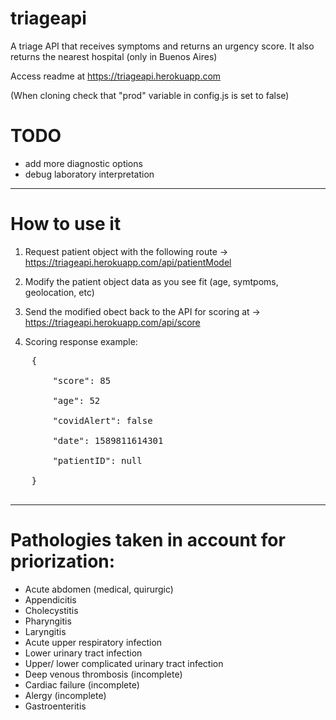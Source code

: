 # triageapi
A triage API that receives symptoms and returns an urgency score. It also returns the nearest hospital (only in Buenos Aires)

Access readme at https://triageapi.herokuapp.com

(When cloning check that "prod" variable in config.js is set to false)

# TODO

- add more diagnostic options
- debug laboratory interpretation

--------------------------------------------------------------------------
# How to use it

1) Request patient object with the following route -> https://triageapi.herokuapp.com/api/patientModel

2) Modify the patient object data as you see fit (age, symtpoms, geolocation, etc)

3) Send the modified obect back to the API for scoring at -> https://triageapi.herokuapp.com/api/score

4) Scoring response example:

<pre>
    { <br/>
        "score": 85 <br/>
        "age": 52 <br/>
        "covidAlert": false <br/>
        "date": 1589811614301 <br/>
        "patientID": null <br/>
    } <br/>
</pre>

--------------------------------------------------------------------------

# Pathologies taken in account for priorization:

- Acute abdomen (medical, quirurgic)
- Appendicitis
- Cholecystitis
- Pharyngitis
- Laryngitis
- Acute upper respiratory infection
- Lower urinary tract infection
- Upper/ lower complicated urinary tract infection 
- Deep venous thrombosis (incomplete)
- Cardiac failure (incomplete)
- Alergy (incomplete)
- Gastroenteritis
